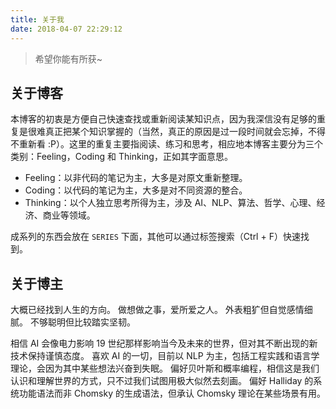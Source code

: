 ```yaml
---
title: 关于我
date: 2018-04-07 22:29:12
---
```


>希望你能有所获~

## 关于博客

本博客的初衷是方便自己快速查找或重新阅读某知识点，因为我深信没有足够的重复是很难真正把某个知识掌握的（当然，真正的原因是过一段时间就会忘掉，不得不重新看 :P）。这里的重复主要指阅读、练习和思考，相应地本博客主要分为三个类别：Feeling，Coding 和 Thinking，正如其字面意思。

- Feeling：以非代码的笔记为主，大多是对原文重新整理。
- Coding：以代码的笔记为主，大多是对不同资源的整合。
- Thinking：以个人独立思考所得为主，涉及 AI、NLP、算法、哲学、心理、经济、商业等领域。

成系列的东西会放在 `SERIES` 下面，其他可以通过标签搜索（Ctrl + F）快速找到。

## 关于博主

大概已经找到人生的方向。
做想做之事，爱所爱之人。
外表粗犷但自觉感情细腻。
不够聪明但比较踏实坚韧。

相信 AI 会像电力影响 19 世纪那样影响当今及未来的世界，但对其不断出现的新技术保持谨慎态度。
喜欢 AI 的一切，目前以 NLP 为主，包括工程实践和语言学理论，会因为其中某些想法兴奋到失眠。
偏好贝叶斯和概率编程，相信这是我们认识和理解世界的方式，只不过我们试图用极大似然去刻画。
偏好 Halliday 的系统功能语法而非 Chomsky 的生成语法，但承认 Chomsky 理论在某些场景有用。

